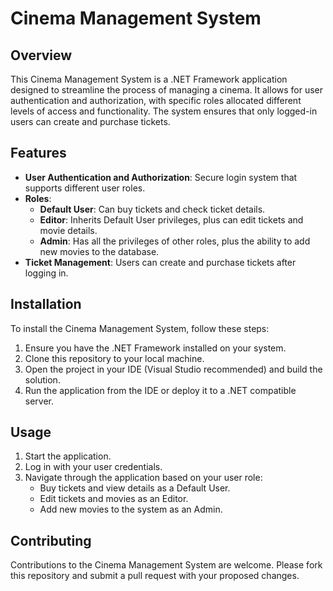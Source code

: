 # Cinema Management System

## Overview
This Cinema Management System is a .NET Framework application designed to streamline the process of managing a cinema. It allows for user authentication and authorization, with specific roles allocated different levels of access and functionality.
The system ensures that only logged-in users can create and purchase tickets.

## Features
- **User Authentication and Authorization**: Secure login system that supports different user roles.
- **Roles**:
  - **Default User**: Can buy tickets and check ticket details.
  - **Editor**: Inherits Default User privileges, plus can edit tickets and movie details.
  - **Admin**: Has all the privileges of other roles, plus the ability to add new movies to the database.
- **Ticket Management**: Users can create and purchase tickets after logging in.

## Installation
To install the Cinema Management System, follow these steps:
1. Ensure you have the .NET Framework installed on your system.
2. Clone this repository to your local machine.
3. Open the project in your IDE (Visual Studio recommended) and build the solution.
4. Run the application from the IDE or deploy it to a .NET compatible server.

## Usage
1. Start the application.
2. Log in with your user credentials.
3. Navigate through the application based on your user role:
   - Buy tickets and view details as a Default User.
   - Edit tickets and movies as an Editor.
   - Add new movies to the system as an Admin.

## Contributing
Contributions to the Cinema Management System are welcome. Please fork this repository and submit a pull request with your proposed changes.



